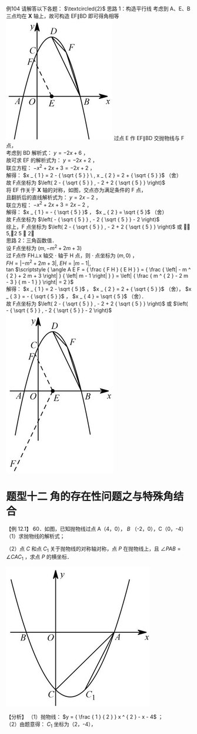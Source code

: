 例104 请解答以下各题：
$\textcircled{2}$ 思路 1：构造平行线
考虑到 A、E、B 三点均在 $\mathbf { X }$ 轴上，故可构造 EF∥BD 即可得角相等
![](<../../qs_image_DB/专题3-2_一网打尽14类·二次函数的存在性问题（解析版）_/c730f9b421f7918ba5afb916b3d8863474a474f43d07998a3a597fb5ac3398fa.jpg>)
过点 E 作 EF∥BD 交抛物线与 F点，  
考虑到 BD 解析式： $y = - 2 x + 6$ ，  
故可求 EF 的解析式为： $y = - 2 x + 2$ ，  
联立方程： $- x ^ { 2 } + 2 x + 3 = - 2 x + 2$ ，  
解得： $x _ { 1 } = 2 - { \sqrt { 5 } } \ , x _ { 2 } = 2 + { \sqrt { 5 } }$ （舍）  
故 F点坐标为 $\left( 2 - { \sqrt { 5 } } , - 2 + 2 { \sqrt { 5 } } \right)$   
将 EF 作关于 $\mathbf { X }$ 轴的对称，如图，交点亦为满足条件的 F 点，  
且翻折后的直线解析式为： $y = 2 x - 2$ ，  
联立方程： $- x ^ { 2 } + 2 x + 3 = 2 x - 2$ ，  
解得： $x _ { 1 } = - { \sqrt { 5 } }$ ， $x _ { 2 } = \sqrt { 5 }$ （舍）  
故 F点坐标为 $\left( - { \sqrt { 5 } } , - 2 { \sqrt { 5 } } - 2 \right)$   
综上，F 点坐标为 $\left( 2 - { \sqrt { 5 } } , - 2 + 2 { \sqrt { 5 } } \right)$ 或  5,2 5  2  
思路 2：三角函数值．  
设 F点坐标为 $\left( m , - m ^ { 2 } + 2 m + 3 \right)$   
过 F点作 $\mathrm { F H \bot x }$ 轴交 $\cdot$ 轴于 $\mathrm { H }$ 点，则 $\cdot$ 点坐标为 $\left( m , 0 \right)$ ，  
$F H = \left| - m ^ { 2 } + 2 m + 3 \right| , ~ E H = \left| m - 1 \right| ,$   
tan $\scriptstyle { \angle A E F = { \frac { F H } { E H } } = { \frac { \left| - m ^ { 2 } + 2 m + 3 \right| } { \left| m - 1 \right| } } = \left| { \frac { m ^ { 2 } - 2 m - 3 } { m - 1 } } \right| = 2 }$   
解得： $x _ { 1 } = 2 - \sqrt { 5 }$ ， $x _ { 2 } = 2 + { \sqrt { 5 } }$ （舍）， $x _ { 3 } = - { \sqrt { 5 } }$ ， $x _ { 4 } = \sqrt { 5 }$ （舍）．  
故 F点坐标为 $\left( 2 - { \sqrt { 5 } } , - 2 + 2 { \sqrt { 5 } } \right)$ 或 $\left( - { \sqrt { 5 } } , - 2 { \sqrt { 5 } } - 2 \right)$
![](<../../qs_image_DB/专题3-2_一网打尽14类·二次函数的存在性问题（解析版）_/78a430b754ea87dd97cf505ae7a379f036e60d0b448cbbd5cfab4c36ca543bbf.jpg>)
# 题型十二 角的存在性问题之与特殊角结合
【例 12.1】 60．如图，已知抛物线过点 A（4，0）， $B$ （-2，0），C（0，-4）
（1）求抛物线的解析式；

（2）点 $C$ 和点 $C _ { 1 }$ 关于抛物线的对称轴对称，点 $P$ 在抛物线上，且 $\angle P A B = \angle C A C _ { 1 }$ ，求点 $P$ 的横坐标．

![](<../../qs_image_DB/专题3-2_一网打尽14类·二次函数的存在性问题（解析版）_/e79c30f35403f46d1bfed1bd37b383004441cc1caf89e0048c30aae646bb94b5.jpg>)

【分析】
（1）抛物线： $y = { \frac { 1 } { 2 } } x ^ { 2 } - x - 4$ ；  
（2）由题意得： $C _ { 1 }$ 坐标为（2，-4），  
